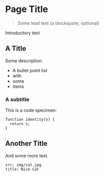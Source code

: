 # Page Title

> Some lead text (a blockquote, optional)

Introductory text

## A Title

Some description.

- A bullet point list
- with
- some
- items

### A subtitle

This is a code specimen:

```code
function identity(x) {
  return x;
}
```

## Another Title

And some more text.

```image
src: img/cat.jpg
title: Nice Cat
```
